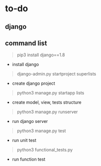 # to-do
## django
## command list

> pip3 install django==1.8
  - install django

> django-admin.py startproject superlists
  - create django project

> python3 manage.py startapp lists
  - create model, view, tests structure

> python3 manage.py runserver
  - run django server

> python3 manage.py test
  - run unit test

> python3 functional_tests.py
  - run function test